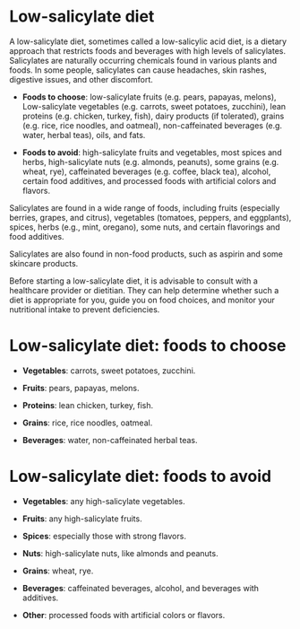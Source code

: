<!--
source: gpt-3 + jph editing
tags: diets
-->

# Low-salicylate diet

A low-salicylate diet, sometimes called a low-salicylic acid diet, is a dietary approach that restricts foods and beverages with high levels of salicylates. Salicylates are naturally occurring chemicals found in various plants and foods. In some people, salicylates can cause headaches, skin rashes, digestive issues, and other discomfort.

* **Foods to choose**: low-salicylate fruits (e.g. pears, papayas, melons), Low-salicylate vegetables (e.g. carrots, sweet potatoes, zucchini), lean proteins (e.g. chicken, turkey, fish), dairy products (if tolerated), grains (e.g. rice, rice noodles, and oatmeal), non-caffeinated beverages (e.g. water, herbal teas), oils, and fats.

* **Foods to avoid**: high-salicylate fruits and vegetables, most spices and herbs, high-salicylate nuts (e.g. almonds, peanuts), some grains (e.g. wheat, rye), caffeinated beverages (e.g. coffee, black tea), alcohol, certain food additives, and processed foods with artificial colors and flavors.

Salicylates are found in a wide range of foods, including fruits (especially berries, grapes, and citrus), vegetables (tomatoes, peppers, and eggplants), spices, herbs (e.g., mint, oregano), some nuts, and certain flavorings and food additives.

Salicylates are also found in non-food products, such as aspirin and some skincare products.

Before starting a low-salicylate diet, it is advisable to consult with a healthcare provider or dietitian. They can help determine whether such a diet is appropriate for you, guide you on food choices, and monitor your nutritional intake to prevent deficiencies.

# Low-salicylate diet: foods to choose

* **Vegetables**: carrots, sweet potatoes, zucchini.

* **Fruits**: pears, papayas, melons.

* **Proteins**: lean chicken, turkey, fish.

* **Grains**: rice, rice noodles, oatmeal.

* **Beverages**: water, non-caffeinated herbal teas.

# Low-salicylate diet: foods to avoid

* **Vegetables**: any high-salicylate vegetables.

* **Fruits**: any high-salicylate fruits.

* **Spices**: especially those with strong flavors.

* **Nuts**: high-salicylate nuts, like almonds and peanuts.

* **Grains**: wheat, rye.

* **Beverages**: caffeinated beverages, alcohol, and beverages with additives.

* **Other**: processed foods with artificial colors or flavors.
